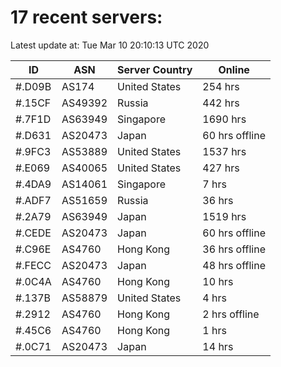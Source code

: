 # 17 recent servers:

Latest update at: Tue Mar 10 20:10:13 UTC 2020

| ID | ASN | Server Country | Online |
| -- | --- | -------------- | ------ |
| #.D09B | AS174 | United States | 254 hrs |
| #.15CF | AS49392 | Russia | 442 hrs |
| #.7F1D | AS63949 | Singapore | 1690 hrs |
| #.D631 | AS20473 | Japan | 60 hrs offline |
| #.9FC3 | AS53889 | United States | 1537 hrs |
| #.E069 | AS40065 | United States | 427 hrs |
| #.4DA9 | AS14061 | Singapore | 7 hrs |
| #.ADF7 | AS51659 | Russia | 36 hrs |
| #.2A79 | AS63949 | Japan | 1519 hrs |
| #.CEDE | AS20473 | Japan | 60 hrs offline |
| #.C96E | AS4760 | Hong Kong | 36 hrs offline |
| #.FECC | AS20473 | Japan | 48 hrs offline |
| #.0C4A | AS4760 | Hong Kong | 10 hrs |
| #.137B | AS58879 | United States | 4 hrs |
| #.2912 | AS4760 | Hong Kong | 2 hrs offline |
| #.45C6 | AS4760 | Hong Kong | 1 hrs |
| #.0C71 | AS20473 | Japan | 14 hrs |

